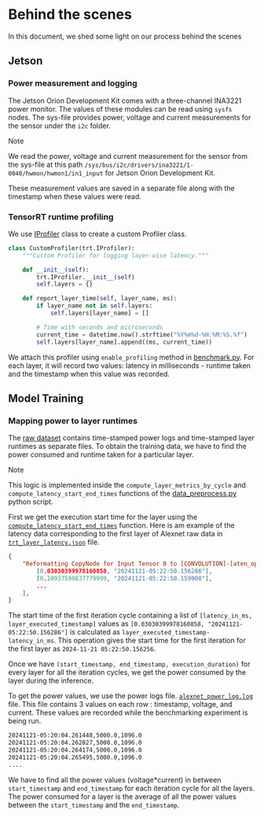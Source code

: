 # Behind the scenes

In this document, we shed some light on our process behind the scenes

## Jetson

### Power measurement and logging

The Jetson Orion Development Kit comes with a three-channel INA3221 power monitor. The values of these modules can be read using `sysfs` nodes. The sys-file provides power, voltage and current measurements for the sensor under the `i2c` folder.

> [!NOTE]  
> We read the power, voltage and current measurement for the sensor from the sys-file at this path `/sys/bus/i2c/drivers/ina3221/1-0040/hwmon/hwmon1/in1_input` for Jetson Orion Development Kit.

These measurement values are saved in a separate file along with the timestamp when these values were read.

### TensorRT runtime profiling

We use [IProfiler](https://docs.nvidia.com/deeplearning/tensorrt/api/python_api/infer/Core/Profiler.html) class to create a custom Profiler class.

```python
class CustomProfiler(trt.IProfiler):
    """Custom Profiler for logging layer-wise latency."""

    def __init__(self):
        trt.IProfiler.__init__(self)
        self.layers = {}

    def report_layer_time(self, layer_name, ms):
        if layer_name not in self.layers:
            self.layers[layer_name] = []

        # Time with seconds and microseconds
        current_time = datetime.now().strftime("%Y%m%d-%H:%M:%S.%f")
        self.layers[layer_name].append((ms, current_time))

```

We attach this profiler using `enable_profiling` method in [benchmark.py](./model/benchmark.py#L126). For each layer, it will record two values: latency in milliseconds - runtime taken and the timestamp when this value was recorded.

## Model Training

### Mapping power to layer runtimes

The [raw dataset](./DatasetFormats.md#raw-dataset-format) contains time-stamped power logs and time-stamped layer runtimes as separate files. To obtain the training data, we have to find the power consumed and runtime taken for a particular layer.

> [!NOTE]  
> This logic is implemented inside the `compute_layer_metrics_by_cycle` and `compute_latency_start_end_times` functions of the [data_preprocess.py](../model_training/data_preparation/data_preprocess.py) python script.

First we get the execution start time for the layer using the [`compute_latency_start_end_times`](../model_training/data_preparation/data_preprocess.py#L101) function. Here is am example of the latency data corresponding to the first layer of Alexnet raw data in [`trt_layer_latency.json`](https://dagshub.com/fuzzylabs/edge-vision-power-estimation/src/main/raw_data/alexnet/trt_profiling/trt_layer_latency.json) file.

```json
{
    "Reformatting CopyNode for Input Tensor 0 to [CONVOLUTION]-[aten_ops.convolution.default]-[/features/0/convolution] + [RELU]-[aten_ops.relu.default]-[/features/1/relu]": [
        [0.03030399978160858, "20241121-05:22:50.156286"],
        [0.10937599837779999, "20241121-05:22:50.159908"],
        ...
    ],
}
```

The start time of the first iteration cycle containing a list of `[latency_in_ms, layer_executed_timestamp]` values as `[0.03030399978160858, "20241121-05:22:50.156286"]` is calculated as `layer_executed_timestamp-latency_in_ms`. This operation gives the start time for the first iteration for the first layer as `2024-11-21 05:22:50.156256`.

Once we have `(start_timestamp, end_timestamp, execution_duration)` for every layer for all the iteration cycles, we get the power consumed by the layer during the inference.

To get the power values, we use the power logs file.  [`alexnet_power_log.log`](https://dagshub.com/fuzzylabs/edge-vision-power-estimation/src/main/raw_data/alexnet/alexnet_power_log.log) file. This file contains 3 values on each row : timestamp, voltage, and current. These values are recorded while the benchmarking experiment is being run.

```txt
20241121-05:20:04.261448,5000.0,1096.0
20241121-05:20:04.262827,5000.0,1096.0
20241121-05:20:04.264174,5000.0,1096.0
20241121-05:20:04.265495,5000.0,1096.0
....
```

We have to find all the power values (voltage*current) in between `start_timestamp` and `end_timestamp` for each iteration cycle for all the layers. The power consumed for a layer is the average of all the power values between the `start_timestamp` and the `end_timestamp`.
